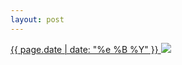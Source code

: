 ```yaml
---
layout: post
---
```


<p>
  <a href="/444">
    <time>{{ page.date | date: "%e %B %Y" }}</time>
    <img src="https://s3.amazonaws.com/life.aaronjgreenberg.com/444.jpg">
  </a>
  
</p>
